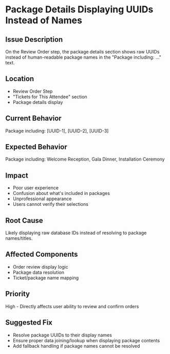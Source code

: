 # Package Details Displaying UUIDs Instead of Names

## Issue Description
On the Review Order step, the package details section shows raw UUIDs instead of human-readable package names in the "Package including: ..." text.

## Location
- Review Order Step
- "Tickets for This Attendee" section
- Package details display

## Current Behavior
Package including: [UUID-1], [UUID-2], [UUID-3]

## Expected Behavior
Package including: Welcome Reception, Gala Dinner, Installation Ceremony

## Impact
- Poor user experience
- Confusion about what's included in packages
- Unprofessional appearance
- Users cannot verify their selections

## Root Cause
Likely displaying raw database IDs instead of resolving to package names/titles.

## Affected Components
- Order review display logic
- Package data resolution
- Ticket/package name mapping

## Priority
High - Directly affects user ability to review and confirm orders

## Suggested Fix
- Resolve package UUIDs to their display names
- Ensure proper data joining/lookup when displaying package contents
- Add fallback handling if package names cannot be resolved